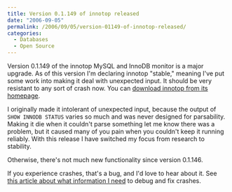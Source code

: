```yaml
---
title: Version 0.1.149 of innotop released
date: "2006-09-05"
permalink: /2006/09/05/version-01149-of-innotop-released/
categories:
  - Databases
  - Open Source
---
```

Version 0.1.149 of the innotop MySQL and InnoDB monitor is a major upgrade. As of this version I'm declaring innotop "stable," meaning I've put some work into making it deal with unexpected input. It should be very resistant to any sort of crash now. You can [download innotop from its homepage][1].

I originally made it intolerant of unexpected input, because the output of `SHOW INNODB STATUS` varies so much and was never designed for parsability. Making it die when it couldn't parse something let me know there was a problem, but it caused many of you pain when you couldn't keep it running reliably. With this release I have switched my focus from research to stability.

Otherwise, there's not much new functionality since version 0.1.146.

If you experience crashes, that's a bug, and I'd love to hear about it. See [this article about what information I need][2] to debug and fix crashes.

 [1]: /innotop/
 [2]: http://www.xaprb.com/blog/2006/08/02/what-to-do-when-innotop-crashes/
